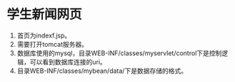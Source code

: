# 学生新闻网页
1. 首页为indexf.jsp。
2. 需要打开tomcat服务器。
3. 数据库使用的mysql，目录WEB-INF/classes/myservlet/control下是控制逻辑，可以看到数据库连接的uri。
4. 目录WEB-INF/classes/mybean/data/下是数据存储的格式。

